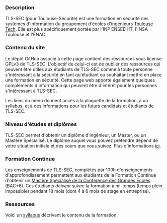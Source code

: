 ### Description
TLS-SEC (pour Toulouse-Sécurité) est une formation en sécurité des systèmes d'information du groupement d'écoles d'ingénieurs [Toulouse Tech](http://www.univ-toulouse.fr/formation/toulouse-tech). Elle est plus spécifiquement portée par l'INP ENSEEIHT, l'INSA Toulouse et l'ENAC. 

### Contenu du site

Le dépôt GitHub associé à cette page contient des ressources sous license GPLv3 de TLS-SEC. L'objectif de celui-ci est de publier des ressources qui peuvent être utiles aux étudiants de TLS-SEC comme à toute personne s'intéressant à la sécurité en tant qu'étudiant ou souhaitant mettre en place une formation en sécurité. Cette page web apporte également quelques compléments d'information qui peuvent être d'intérêt pour les personnes s'intéressant à TLS-SEC. 

Les liens du menu donnent accès à la plaquette de la formation, à un syllabus, et à des informations pour les futurs candidats et étudiants de TLS-SEC.

### Niveau d'études et diplômes

TLS-SEC permet d'obtenir un diplôme d'ingénieur, un Master, ou un Mastère Spécialisé. Le diplôme auquel vous pouvez prétendre dépend de votre situation initiale et des cours que vous suivez. Plus d'informations [ici](candidats.md).

### Formation Continue
Les enseignements de TLS-SEC, complétés par 100h d'enseignements d'approfondissement permettent aux étudiants de la Formation Continue d'obtenir un [Mastère Spécialisé de la Conférence des Grandes Écoles](http://www.cge.asso.fr/nos-labels/ms) (BAC+6). Ces étudiants *doivent* suivre la formation à mi-temps (temps plein impossible) pendant 18 mois (dont 4 à 6 mois de stage en entreprise).

### Ressources 

Voici un [syllabus](https://github.com/TLS-SEC/tls-sec.github.io/blob/master/documents/syllabus.pdf) décrivant le contenu de la formation.

